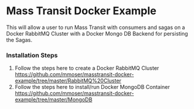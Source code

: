 # Mass Transit Docker Example

This will allow a user to run Mass Transit with consumers and sagas on a Docker RabbitMQ Cluster with a Docker Mongo DB Backend for persisting the Sagas.

### Installation Steps

1. Follow the steps here to create a Docker RabbitMQ Cluster https://github.com/mmoser/masstransit-docker-example/tree/master/RabbitMQ%20Cluster
2. Follow the steps here to install/run Docker MongoDB Container https://github.com/mmoser/masstransit-docker-example/tree/master/MongoDB
